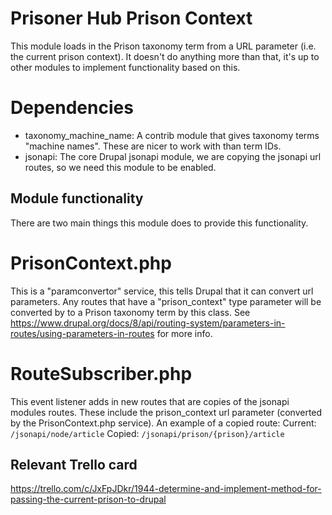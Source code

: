 # Prisoner Hub Prison Context

This module loads in the Prison taxonomy term from a URL parameter (i.e. the current prison context).
It doesn't do anything more than that, it's up to other modules to implement functionality based on this.

# Dependencies
- taxonomy_machine_name:
  A contrib module that gives taxonomy terms "machine names".  These are nicer to work with than term IDs.
- jsonapi: The core Drupal jsonapi module, we are copying the jsonapi url routes, so we need this module to be enabled.

## Module functionality
There are two main things this module does to provide this functionality.

# PrisonContext.php
This is a "paramconvertor" service, this tells Drupal that it can convert url parameters.
Any routes that have a "prison_context" type parameter will be converted by to a Prison taxonomy term by this class.
See https://www.drupal.org/docs/8/api/routing-system/parameters-in-routes/using-parameters-in-routes for more info.

# RouteSubscriber.php
This event listener adds in new routes that are copies of the jsonapi modules routes.  These include the prison_context
url parameter (converted by the PrisonContext.php service).  An example of a copied route:
Current: `/jsonapi/node/article`
Copied: `/jsonapi/prison/{prison}/article`

## Relevant Trello card
https://trello.com/c/JxFpJDkr/1944-determine-and-implement-method-for-passing-the-current-prison-to-drupal
